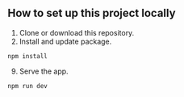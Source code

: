 ## How to set up this project locally

1. Clone or download this repository.
2. Install and update package.
```
npm install
```
9. Serve the app.
```
npm run dev
```
